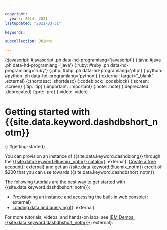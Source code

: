 ```yaml
---

copyright:
  years: 2014, 2021
lastupdated: "2021-03-31"

keywords:

subcollection: Db2whc

---
```


<!-- Attribute definitions --> 
{:javascript: #javascript .ph data-hd-programlang='javascript'}
{:java: #java .ph data-hd-programlang='java'}
{:ruby: #ruby .ph data-hd-programlang='ruby'}
{:php: #php .ph data-hd-programlang='php'}
{:python: #python .ph data-hd-programlang='python'}
{:external: target="_blank" .external}
{:shortdesc: .shortdesc}
{:codeblock: .codeblock}
{:screen: .screen}
{:tip: .tip}
{:important: .important}
{:note: .note}
{:deprecated: .deprecated}
{:pre: .pre}
{:video: .video}

# Getting started with {{site.data.keyword.dashdbshort_notm}}
{: #getting-started}

You can provision an instance of {{site.data.keyword.dashdblong}} through the [{{site.data.keyword.Bluemix_notm}} catalog](https://cloud.ibm.com/catalog/db2-warehouse){: external}. [Create a free account](https://cloud.ibm.com/registration?target=%2Fcatalog%2Fservices%2Fdb2-warehouse){: external} and get an {{site.data.keyword.Bluemix_notm}} credit of $200 that you can use towards {{site.data.keyword.dashdbshort_notm}}.

The following tutorials are the best way to get started with {{site.data.keyword.dashdbshort_notm}}:

- [Provisioning an instance and accessing the built-in web console](https://www.ibm.com/cloud/garage/dte/tutorial/ibm-db2-warehouse-cloud-getting-started-part-1){: external}
- [Loading data and querying it](https://www.ibm.com/cloud/garage/dte/tutorial/ibm-db2-warehouse-cloud-getting-started-part-2){: external}

For more tutorials, videos, and hands-on labs, see [IBM Demos: {{site.data.keyword.dashdbshort_notm}}](https://www.ibm.com/demos/collection/IBM-Db2-Warehouse-on-Cloud/){: external}.

<!--Watch this video to see an introduction to the {{site.data.keyword.dashdblong}} service.

![Introduction to IBM Db2 Warehouse on Cloud](https://www.youtube.com/embed/YjevHqLdl7Y?rel=0){: video output="iframe" data-script="none" id="youtubeplayer1" frameborder="0" webkitallowfullscreen mozallowfullscreen allowfullscreen}-->

<!-- <iframe class="embed-responsive-item" id="youtubeplayer1" title="Introduction to IBM Db2 Warehouse on Cloud" type="text/html" width="640" height="390" src="//www.youtube.com/embed/YjevHqLdl7Y?rel=0" frameborder="0" webkitallowfullscreen mozallowfullscreen allowfullscreen> </iframe> -->


<!--
The {{site.data.keyword.dashdblong}} managed service is an SQL database that is provisioned for you in the cloud. You can use the Db2 warehouse just as you would use any database software, but without the overhead and expense of hardware setup or software installation and maintenance. 
{: shortdesc}
-->
<!-- New tutorial submitted by Olaf Depper of DTE on 5-May-2019. -->
<!--
To get started on provisioning and working with {{site.data.keyword.dashdbshort_notm}}, go through the following 2-part tutorial:
- [Getting started tutorial: Part 1](https://www.ibm.com/cloud/garage/dte/tutorial/ibm-db2-warehouse-cloud-getting-started-part-1){:external}.
- [Getting started tutorial: Part 2](https://www.ibm.com/cloud/garage/dte/tutorial/ibm-db2-warehouse-cloud-getting-started-part-2){:external}.
-->

<!--
## Video: Introducing Db2 Warehouse on Cloud
{: #intro_vid}

Watch this video to see an introduction to {{site.data.keyword.dashdbshort_notm}}.

<iframe class="embed-responsive-item" id="youtubeplayer1" title="Introduction to {{site.data.keyword.dashdbshort_notm}}" type="text/html" width="640" height="390" src="//www.youtube.com/embed/0NO9OTFWzKs?rel=0" frameborder="0" webkitallowfullscreen mozallowfullscreen allowfullscreen> </iframe>

## Video: Introducing the Flex Performance plan
{: #intro_vid_flex}

Watch this video to see an introduction to the {{site.data.keyword.dashdbshort_notm}} Flex Performance plan.

<iframe class="embed-responsive-item" id="youtubeplayer2" title="Creating a connection from Cognos Analytics" type="text/html" width="640" height="390" src="//www.youtube.com/embed/59PKSnzNQAg?rel=0" frameborder="0" webkitallowfullscreen mozallowfullscreen allowfullscreen> </iframe>

## Video: Connecting an analytics application
{: #cognos_vid}

Watch this video to see how to create a connection from Cognos Analytics.

<iframe class="embed-responsive-item" id="youtubeplayer3" title="Creating a connection from Cognos Analytics" type="text/html" width="640" height="390" src="//www.youtube.com/embed/TRUEPVHGi0s?rel=0" frameborder="0" webkitallowfullscreen mozallowfullscreen allowfullscreen> </iframe>
-->

